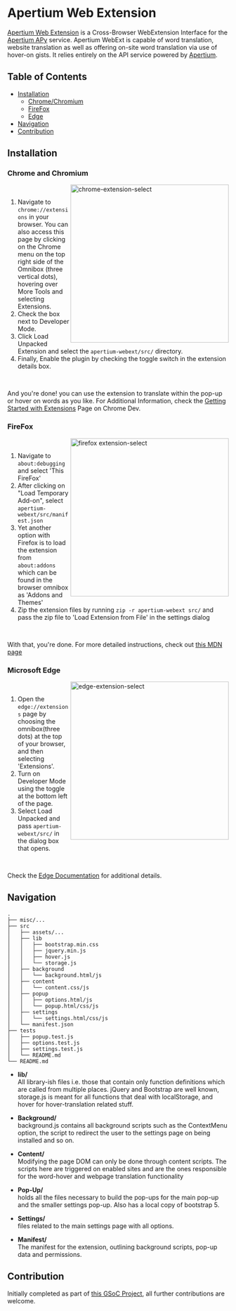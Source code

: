 # Apertium Web Extension

[Apertium Web Extension](https://wiki.apertium.org/wiki/Apertium-Web-Extension) is a Cross-Browser WebExtension Interface for the [Apertium APy](https://github.com/apertium/apertium-apy) service. Apertium WebExt is capable of word translation, website translation as well as offering on-site word translation via use of hover-on gists. It relies entirely on the API service powered by [Apertium](https://apertium.org/).


## Table of Contents

- [Installation](#installation)
  - [Chrome/Chromium](#chrome-and-chromium)
  - [FireFox](#firefox)
  - [Edge](#microsoft-edge)
- [Navigation](#navigation)
- [Contribution](#contribution)


## Installation

### Chrome and Chromium

<img align="right" width="360" src="https://github.com/apertium/apertium-webext/blob/main/misc/chrome-extension-select.png" alt="chrome-extension-select">

<br>

1. Navigate to `chrome://extensions` in your browser. You can also access this page by clicking on the Chrome menu on the top right side of the Omnibox (three vertical dots), hovering over More Tools and selecting Extensions.
2. Check the box next to Developer Mode.
3. Click Load Unpacked Extension and select the `apertium-webext/src/` directory.
4. Finally, Enable the plugin by checking the toggle switch in the extension details box. 

<br>

And you're done! you can use the extension to translate within the pop-up or hover on words as you like. For Additional Information, check the [Getting Started with Extensions](https://developer.chrome.com/docs/extensions/mv3/getstarted/) Page on Chrome Dev.

### FireFox

<img align="right" width="360" src="https://github.com/apertium/apertium-webext/blob/main/misc/firefox-extension-select.png" alt="firefox extension-select">

<br>

1. Navigate to `about:debugging` and select 'This FireFox'
2. After clicking on "Load Temporary Add-on", select `apertium-webext/src/manifest.json`
3. Yet another option with Firefox is to load the extension from `about:addons` which can be found in the browser omnibox as 'Addons and Themes'
4. Zip the extension files by running `zip -r apertium-webext src/` and pass the zip file to 'Load Extension from File' in the settings dialog

<br>

With that, you're done. For more detailed instructions, check out [this MDN page](https://developer.mozilla.org/en-US/docs/Mozilla/Add-ons/WebExtensions/Your_first_WebExtension#installing)

### Microsoft Edge

<img align="right" width="360" src="https://github.com/apertium/apertium-webext/blob/main/misc/edge-extension-select.png" alt="edge-extension-select">

<br>

1. Open the `edge://extensions` page by choosing the omnibox(three dots) at the top of your browser, and then selecting 'Extensions'.
2. Turn on Developer Mode using the toggle at the bottom left of the page.
3. Select Load Unpacked and pass `apertium-webext/src/` in the dialog box that opens.

<br>

Check the [Edge Documentation](https://docs.microsoft.com/en-us/microsoft-edge/extensions-chromium/getting-started/extension-sideloading) for additional details.

## Navigation
```
.
├── misc/...
├── src
│   ├── assets/...
│   ├── lib
│   │   ├── bootstrap.min.css
│   │   ├── jquery.min.js
│   │   ├── hover.js
│   │   └── storage.js
│   ├── background
│   │   └── background.html/js
│   ├── content
│   │   └── content.css/js
│   ├── popup
│   │   ├── options.html/js
│   │   └── popup.html/css/js
│   ├── settings
│   │   └── settings.html/css/js
│   └── manifest.json
├── tests
│   ├── popup.test.js
│   ├── options.test.js
│   ├── settings.test.js
│   └── README.md
└── README.md
```

- **lib/**    
All library-ish files i.e. those that contain only function definitions which are called from multiple places. jQuery and Bootstrap are well known, storage.js is meant for all functions that deal with localStorage, and hover for hover-translation related stuff.


- **Background/**   
background.js contains all background scripts such as the ContextMenu option, the script to redirect the user to the settings page on being installed and so on. 


- **Content/**    
Modifying the page DOM can only be done through content scripts. The scripts here are triggered on enabled sites and are the ones responsible for the word-hover and webpage translation functionality


- **Pop-Up/**   
holds all the files necessary to build the pop-ups for the main pop-up and the smaller settings pop-up. Also has a local copy of bootstrap 5.


- **Settings/**   
files related to the main settings page with all options.


- **Manifest/**   
The manifest for the extension, outlining background scripts, pop-up data and permissions.


## Contribution

Initially completed as part of [this GSoC Project](https://summerofcode.withgoogle.com/projects/#4924808795521024), all further contributions are welcome.